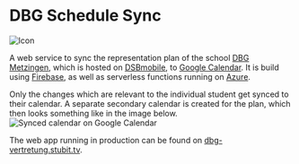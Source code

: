 # DBG Schedule Sync

![Icon](https://i.imgur.com/BvxYrRZt.png)

A web service to sync the representation plan of the school [DBG Metzingen](https://dbg-metzingen.de), which is hosted on
[DSBmobile](https://www.dsbmobile.de), to [Google Calendar](https://calendar.google.com). It is build using
[Firebase](https://firebase.google.com), as well as serverless functions running on [Azure](https://azure.microsoft.com/en-us/).

Only the changes which are relevant to the individual student get synced to their calendar. A separate secondary
calendar is created for the plan, which then looks something like in the image below.
![Synced calendar on Google Calendar](https://i.imgur.com/SirZztp.png)

The web app running in production can be found on [dbg-vertretung.stubit.tv](https://dbg-vertretung.stubit.tv/).
